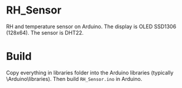 # RH_Sensor
RH and temperature sensor on Arduino. The display is OLED SSD1306 (128x64). The sensor is DHT22.

# Build
Copy everything in libraries folder into the Arduino libraries (typically <Documents>\Arduino\libraries). Then build `RH_Sensor.ino` in Arduino.
